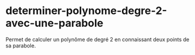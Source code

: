 # determiner-polynome-degre-2-avec-une-parabole
Permet de calculer un polynôme de degré 2 en connaissant deux points de sa parabole.
